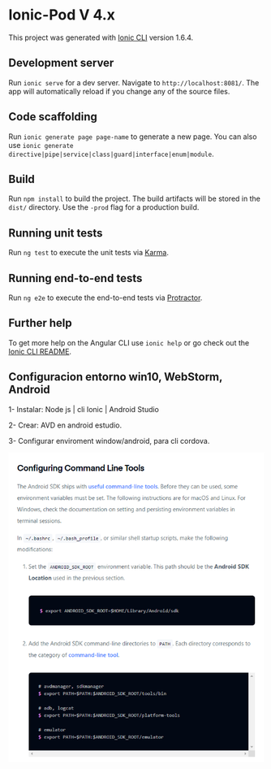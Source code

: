 # Ionic-Pod V 4.x

This project was generated with [Ionic CLI](https://github.com/angular/angular-cli) version 1.6.4.

## Development server

Run `ionic serve` for a dev server. Navigate to `http://localhost:8081/`. The app will automatically reload if you change any of the source files.

## Code scaffolding

Run `ionic generate page page-name` to generate a new page. You can also use `ionic generate directive|pipe|service|class|guard|interface|enum|module`.

## Build

Run `npm install` to build the project. The build artifacts will be stored in the `dist/` directory. Use the `-prod` flag for a production build.

## Running unit tests

Run `ng test` to execute the unit tests via [Karma](https://karma-runner.github.io).

## Running end-to-end tests

Run `ng e2e` to execute the end-to-end tests via [Protractor](http://www.protractortest.org/).

## Further help

To get more help on the Angular CLI use `ionic help` or go check out the [Ionic CLI README](https://ionicframework.com/docs/cli/commands/generate/).

## Configuracion entorno win10, WebStorm, Android

1- Instalar: Node js | cli Ionic | Android Studio

2- Crear: AVD en android estudio. 

3- Configurar enviroment window/android, para cli cordova.

![](img/cfg_command_line.png)
